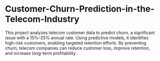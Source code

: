 # Customer-Churn-Prediction-in-the-Telecom-Industry
This project analyzes telecom customer data to predict churn, a significant issue with a 15%–25% annual rate. Using predictive models, it identifies high-risk customers, enabling targeted retention efforts. By preventing churn, telecom companies can reduce customer loss, improve retention, and increase long-term profitability.
